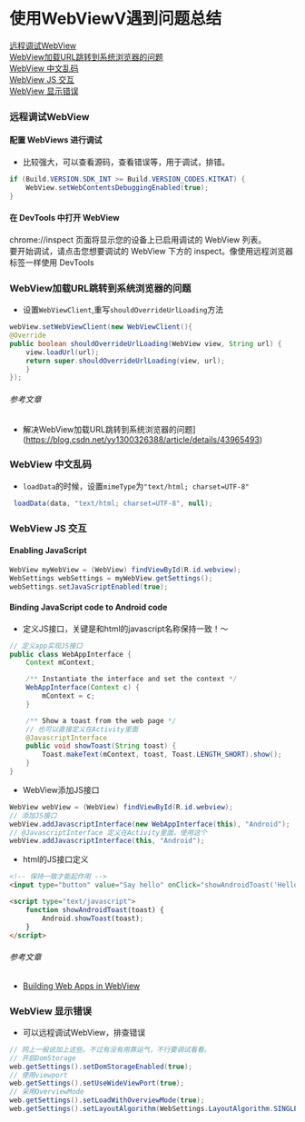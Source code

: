 使用WebViewV遇到问题总结
================

[远程调试WebView](#远程调试webview)  
[WebView加载URL跳转到系统浏览器的问题](#webview加载url跳转到系统浏览器的问题)  
[WebView 中文乱码](#WebView-中文乱码)  
[WebView JS 交互](#webview-js-交互)  
[WebView 显示错误](#webview-显示错误)

### 远程调试WebView

#### 配置 WebViews 进行调试

- 比较强大，可以查看源码，查看错误等，用于调试，排错。

```java
if (Build.VERSION.SDK_INT >= Build.VERSION_CODES.KITKAT) {
    WebView.setWebContentsDebuggingEnabled(true);
}
```

#### 在 DevTools 中打开 WebView

chrome://inspect 页面将显示您的设备上已启用调试的 WebView 列表。  
要开始调试，请点击您想要调试的 WebView 下方的 inspect。像使用远程浏览器标签一样使用 DevTools

### WebView加载URL跳转到系统浏览器的问题

- 设置`WebViewClient`,重写`shouldOverrideUrlLoading`方法
``` java
webView.setWebViewClient(new WebViewClient(){
@Override
public boolean shouldOverrideUrlLoading(WebView view, String url) {
    view.loadUrl(url);
    return super.shouldOverrideUrlLoading(view, url);
    }
});
```

###### 参考文章
- 解决WebView加载URL跳转到系统浏览器的问题](https://blog.csdn.net/yy1300326388/article/details/43965493)


### WebView 中文乱码

- `loadData`的时候，设置`mimeType`为`"text/html; charset=UTF-8"`

```java
 loadData(data, "text/html; charset=UTF-8", null);
```

### WebView JS 交互

#### Enabling JavaScript

```java
WebView myWebView = (WebView) findViewById(R.id.webview);
WebSettings webSettings = myWebView.getSettings();
webSettings.setJavaScriptEnabled(true);
```

#### Binding JavaScript code to Android code

- 定义JS接口，关键是和html的javascript名称保持一致！～

```java
// 定义app实现JS接口
public class WebAppInterface {
    Context mContext;

    /** Instantiate the interface and set the context */
    WebAppInterface(Context c) {
        mContext = c;
    }

    /** Show a toast from the web page */
    // 也可以直接定义在Activity里面
    @JavascriptInterface
    public void showToast(String toast) {
        Toast.makeText(mContext, toast, Toast.LENGTH_SHORT).show();
    }
}
```

- WebView添加JS接口

```java
WebView webView = (WebView) findViewById(R.id.webview);
// 添加JS接口
webView.addJavascriptInterface(new WebAppInterface(this), "Android");
// @JavascriptInterface 定义在Activity里面，使用这个
webView.addJavascriptInterface(this, "Android");
```

- html的JS接口定义

```html
<!-- 保持一致才能起作用 -->
<input type="button" value="Say hello" onClick="showAndroidToast('Hello Android!')" />

<script type="text/javascript">
    function showAndroidToast(toast) {
        Android.showToast(toast);
    }
</script>
```

###### 参考文章

- [Building Web Apps in WebView](https://developer.android.com/guide/webapps/webview)

### WebView 显示错误

- 可以远程调试WebView，排查错误

```java
// 网上一般说加上这些。不过有没有用靠运气，不行要调试看看。
// 开启DomStorage
web.getSettings().setDomStorageEnabled(true);
// 使用viewport
web.getSettings().setUseWideViewPort(true);
// 采用OverviewMode
web.getSettings().setLoadWithOverviewMode(true);
web.getSettings().setLayoutAlgorithm(WebSettings.LayoutAlgorithm.SINGLE_COLUMN);
```


